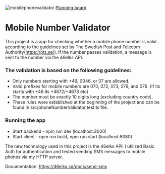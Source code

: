 ![mobilephonevalidator](https://github.com/user-attachments/assets/9892a9f4-d690-42d6-98d0-8a2fe2d09607)
[Planning board](https://github.com/users/berglund10/projects/2)
# Mobile Number Validator

This project is a app for checking whether a mobile phone number is valid according to the guidelines set by The Swedish Post and Telecom Authority(https://pts.se/). If the number passes validation, a message is sent to the number via the 46elks API.

### The validation is based on the following guidelines:
* Only numbers starting with +46, 0046, or 07 are allowed.
* Valid prefixes for mobile numbers are 070, 072, 073, 076, and 079. (If its starts with +46 its +4672/+4673 etc)
* The number must be exactly 10 digits long (excluding country code).
* These rules were established at the beginning of the project and can be found in src/phoneNumberValidator.test.ts file.

### Running the app
- Start backend - npm run dev (localhost:3000)
- Start client - npm run build, npm run start (localhost:8080)

The new technology used in this project is the 46elks API. I utilized Basic Auth for authentication and tested sending SMS messages to mobile phones via my HTTP server.

Documentation: https://46elks.se/docs/send-sms
